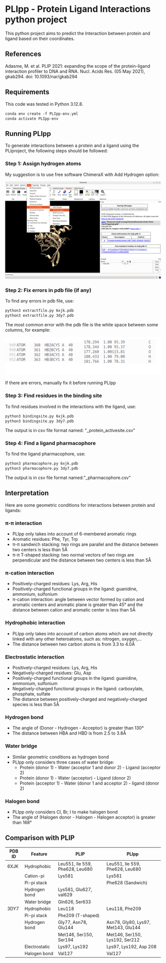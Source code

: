 
# PLIpp - Protein Ligand Interactions python project

This python project aims to predict the Interaction between protein and ligand based on their coordinates.



## References
Adasme, M. et al. PLIP 2021: expanding the scope of the protein-ligand interaction profiler to DNA and RNA. Nucl. Acids Res. (05 May 2021), gkab294. doi: 10.1093/nar/gkab294

## Requirements
This code was tested in Python 3.12.8.
```
conda env create -f PLIpp-env.yml
conda activate PLIpp-env
```

## Running PLIpp
To generate interactions between a protein and a ligand using the PLIproject, the following steps should be followed:

### Step 1: Assign hydrogen atoms
My suggestion is to use free software ChimeraX with Add Hydrogen option:

![](ChimeraX.png)


### Step 2: Fix errors in pdb file (if any)
To find any errors in pdb file, use:
```
python3 extractfile.py 6xjk.pdb
python3 extractfile.py 3dy7.pdb 
```
The most common error with the pdb file is the white space between some columns, for example:

![](Errors.png)

If there are errors, manually fix it before running PLIpp

### Step 3: Find residues in the binding site
To find residues involved in the interactions with the ligand, use:
```
python3 bindingsite.py 6xjk.pdb
python3 bindingsite.py 3dy7.pdb 
```
The output is in csv file format named: "_protein_activesite.csv"

### Step 4: Find a ligand pharmacophore
To find the ligand pharmacophore, use:
```
python3 pharmacophore.py 6xjk.pdb
python3 pharmacophore.py 3dy7.pdb
```
The output is in csv file format named:"_pharmacophore.csv"

## Interpretation
Here are some geometric conditions for interactions between protein and ligands:
### π-π interaction
- PLIpp only takes into account of 6-membered aromatic rings
- Aromatic residues: Phe, Tyr, Trp
- π-π sandwich stacking: two rings are parallel and the distance between two centers is less than 5Å
- π-π T-shaped stacking: two normal vectors of two rings are perpendicular and the distance between two centers is less than 5Å
### π-cation interaction
- Positively-charged residues: Lys, Arg, His
- Positively-charged functional groups in the ligand: guanidine, ammonium, sulfonium
- π-cation interaction: angle between vector formed by cation and aromatic centers and aromatic plane is greater than 45° and the distance between cation and aromatic center is less than 5Å
### Hydrophobic interaction
- PLIpp only takes into account of carbon atoms which are not directly linked with any other heteroatoms, such as: nitrogen, oxygen,... 
- The distance between two carbon atoms is from 3.3 to 4.0Å
### Electrostatic interaction
- Positively-charged residues: Lys, Arg, His
- Negatively-charged residues: Glu, Asp
- Positively-charged functional groups in the ligand: guanidine, ammonium, sulfonium
- Negatively-charged functional groups in the ligand: carboxylate, phosphate, sulfate
- The distance between positively-charged and negatively-charged species is less than 5Å
### Hydrogen bond
- The angle of (Donor - Hydrogen - Acceptor) is greater than 130°
- The distance between HBA and HBD is from 2.5 to 3.8Å
### Water bridge
- Similar geometric conditions as hydrogen bond
- PLIpp only considers three cases of water bridge:
    - Protein (donor 1) - Water (acceptor 1 and donor 2) - Ligand (acceptor 2)
    - Protein (donor 1) - Water (acceptor) - Ligand (donor 2)
    - Protein (acceptor 1) - Water (donor 1 and acceptor 2) - ligand (donor 2)
### Halogen bond
- PLIpp only considers Cl, Br, I to make halogen bond
- The angle of (Halogen donor - Halogen - Halogen acceptor) is greater than 168°

## Comparison with PLIP

|PDB ID | Feature  | PLIP | PLIpp | 
|--| ------------ | --- | ------------|
| 6XJK| Hydrophobic |  Leu551, Ile 559, Phe628, Leu680|Leu551, Ile 559, Phe628, Leu680|
|| Cation-pi | Lys581  |Lys581|
|| Pi-pi stack |  |Phe628 (Sandwich)|
|| Hydrogen bond | Lys581, Glu627, val629 ||
|| Water bridge |Gln626, Ser633  ||
| 3DY7| Hydrophobic | Leu118 |Leu118, Phe209|
|| Pi-pi stack | Phe209 (T-shaped) ||
|| Hydrogen bond | Gly77, Asn78, Glu144 |Asn78, Gly80, Lys97, Met143, Glu144|
||  | Met146, Ser150, Ser194 |Met146, Ser150, Lys192, Ser212|
|| Electrostatic |Lys97, Lys192 |Lys97, Lys192, Asp 208|
|| Halogen bond |Val127 |Val127|
